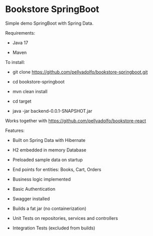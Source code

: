 # Bookstore SpringBoot

Simple demo SpringBoot with Spring Data.

Requirements:

* Java 17

* Maven

To install:

* git clone https://github.com/pellyadolfo/bookstore-springboot.git

* cd bookstore-springboot

* mvn clean install

* cd target

* java -jar backend-0.0.1-SNAPSHOT.jar

Works together with https://github.com/pellyadolfo/bookstore-react

Features:

* Built on Spring Data with Hibernate

* H2 embedded in memory Database

* Preloaded sample data on startup

* End points for entities: Books, Cart, Orders

* Business logic implemented

* Basic Authentication

* Swagger installed

* Builds a fat jar (no containerization)

* Unit Tests on repositories, services and controllers

* Integration Tests (excluded from builds)